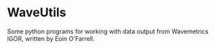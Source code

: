 # WaveUtils

Some python programs for working with data output from Wavemetrics IGOR, written by Eoin O'Farrell.

